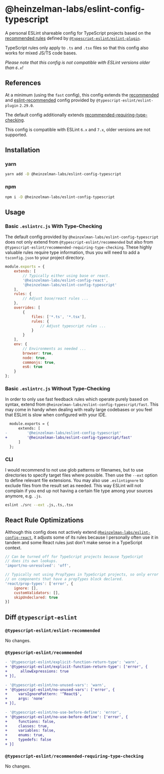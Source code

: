 # @heinzelman-labs/eslint-config-typescript

A personal ESLint shareable config for TypeScript projects based on the [recommended rules](https://github.com/typescript-eslint/typescript-eslint/blob/master/packages/eslint-plugin/src/configs/recommended.json) defined by [`@typescript-eslint/eslint-plugin`](https://github.com/typescript-eslint/typescript-eslint/tree/master/packages/eslint-plugin).

TypeScript rules only apply to `.ts` and `.tsx` files so that this config also works for mixed JS/TS code bases.

*Please note that this config is not compatible with ESLint versions older than `6.x`!*

## References

At a minimum (using the `fast` config), this config extends the [recommended](https://github.com/typescript-eslint/typescript-eslint/blob/master/packages/eslint-plugin/src/configs/recommended.json) and [eslint-recommended](https://github.com/typescript-eslint/typescript-eslint/blob/master/packages/eslint-plugin/src/configs/eslint-recommended.ts) config provided by `@typescript-eslint/eslint-plugin` `2.29.0`.

The default config additionally extends [recommended-requiring-type-checking](https://github.com/typescript-eslint/typescript-eslint/blob/master/packages/eslint-plugin/src/configs/recommended-requiring-type-checking.json).

This config is compatible with ESLint `6.x` and `7.x`, older versions are not supported.

## Installation

### yarn 

```bash 
yarn add -D @heinzelman-labs/eslint-config-typescript
```

### npm 

```bash 
npm i -D @heinzelman-labs/eslint-config-typescript
```

## Usage

### Basic `.eslintrc.js` With Type-Checking

The default config provided by `@heinzelman-labs/eslint-config-typescript` does not only extend from `@typescript-eslint/recommended` but also from `@typescript-eslint/recommended-requiring-type-checking`. These highly valuable rules require type information, thus you will need to add a `tsconfig.json` to your project directory.

```javascript 
module.exports = {
    extends: [
        // Typically either using base or react.
        '@heinzelman-labs/eslint-config-react',
        '@heinzelman-labs/eslint-config-typescript'
    ],
    rules: {
        // Adjust base/react rules ...
    },
    overrides: [
        {
            files: ['*.ts', '*.tsx'],
            rules: {
                // Adjust typescript rules ...
            }
        }
    ],
    env: {
        // Environments as needed ...
        browser: true,
        node: true,
        commonjs: true,
        es6: true
    }
};
```

### Basic `.eslintrc.js` Without Type-Checking

In order to only use fast feedback rules which operate purely based on syntax, extend from `@heinzelman-labs/eslint-config-typescript/fast`. This may come in handy when dealing with really large codebases or you feel that ESLint is slow when configured with your IDE.

```diff 
  module.exports = {
      extends: [
-         '@heinzelman-labs/eslint-config-typescript'
+         '@heinzelman-labs/eslint-config-typescript/fast'
      ]
  };
```

### CLI

I would recommend to not use glob patterns or filenames, but to use directories to specify target files where possible. Then use the `--ext` option to define relevant file extensions. You may also use `.eslintignore` to exclude files from the result set as needed. This way ESLint will not complain if you end up not having a certain file type among your sources anymore, e.g. `.js`.

```bash
eslint ./src --ext .js,.ts,.tsx
```

## React Rule Optimizations

Although this config does not actively extend [`@heinzelman-labs/eslint-config-react`](https://gitlab.com/fluffy-heinzelman/eslint-configs/-/tree/master/packages/eslint-config-react), it adjusts some of its rules because I personally often use it in tandem and some React rules just don't make sense in a TypeScript context. 

```javascript
// Can be turned off for TypeScript projects because TypeScript
// does its own lookups.
'import/no-unresolved': 'off',

// Typically not using PropTypes in TypeScript projects, so only error
// on components that have a propTypes block declared.
'react/prop-types': ['error', {
    ignore: [],
    customValidators: [],
    skipUndeclared: true
}]
```

## Diff `@typescript-eslint`

### `@typescript-eslint/eslint-recommended`

No changes.

### `@typescript-eslint/recommended`

```diff
- '@typescript-eslint/explicit-function-return-type': 'warn',
+ '@typescript-eslint/explicit-function-return-type': ['error', {
+      allowExpressions: true
+ }],
  
- '@typescript-eslint/no-unused-vars': 'warn',
+ '@typescript-eslint/no-unused-vars': ['error', {
+     varsIgnorePattern: '^React$',
+     args: 'none'
+ }],
  
- '@typescript-eslint/no-use-before-define': 'error',
+ '@typescript-eslint/no-use-before-define': ['error', {
+     functions: false,
+     classes: true,
+     variables: false,
+     enums: true,
+     typedefs: false
+ }]
```

### `@typescript-eslint/recommended-requiring-type-checking`

No changes.
